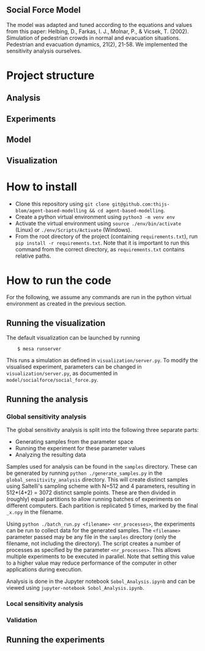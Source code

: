 ## Social Force Model

The model was adapted and tuned according to the equations and values from this paper: Helbing, D., Farkas, I. J., Molnar, P., & Vicsek, T. (2002). Simulation of pedestrian crowds in normal and evacuation situations. Pedestrian and evacuation dynamics, 21(2), 21-58.
We implemented the sensitivity analysis ourselves.

# Project structure
## Analysis

## Experiments

## Model

## Visualization

# How to install
* Clone this repository using `git clone git@github.com:thijs-blom/agent-based-modelling && cd agent-based-modelling`.
* Create a python virtual environment using `python3 -m venv env`
* Activate the virtual environment using `source ./env/bin/activate` (Linux) or `./env/Scripts/Activate` (Windows).
* From the root directory of the project (containing `requirements.txt`), run `pip install -r requirements.txt`.
Note that it is important to run this command from the correct directory, as `requirements.txt` contains relative paths.

# How to run the code
For the following, we assume any commands are run in the python virtual environment as created in the previous section.
## Running the visualization
The default visualization can be launched by running
```
    $ mesa runserver
```
This runs a simulation as defined in `visualization/server.py`.
To modify the visualised experiment, parameters can be changed in `visualization/server.py`, as documented in `model/socialforce/social_force.py`.
## Running the analysis
### Global sensitivity analysis
The global sensitivity analysis is split into the following three separate parts:
* Generating samples from the parameter space
* Running the experiment for these parameter values
* Analyzing the resulting data

Samples used for analysis can be found in the `samples` directory.
These can be generated by running `python ./generate_samples.py` in the `global_sensitivity_analysis` directory.
This will create distinct samples using Saltelli's sampling scheme with N=512 and 4 parameters, resulting in 512*(4+2) = 3072 distinct sample points.
These are then divided in (roughly) equal partitions to allow running batches of experiments on different computers.
Each partition is replicated 5 times, marked by the final `_x.npy` in the filename.

Using `python ./batch_run.py <filename> <nr_processes>`, the experiments can be run to collect data for the generated samples.
The `<filename>` parameter passed may be any file in the `samples` directory (only the filename, not including the directory).
The script creates a number of processes as specified by the parameter `<nr_processes>`.
This allows multiple experiments to be executed in parallel.
Note that setting this value to a higher value may reduce performance of the computer in other applications during execution.

Analysis is done in the Jupyter notebook `Sobol_Analysis.ipynb` and can be viewed using `jupyter-notebook Sobol_Analysis.ipynb`.

### Local sensitivity analysis
### Validation

## Running the experiments